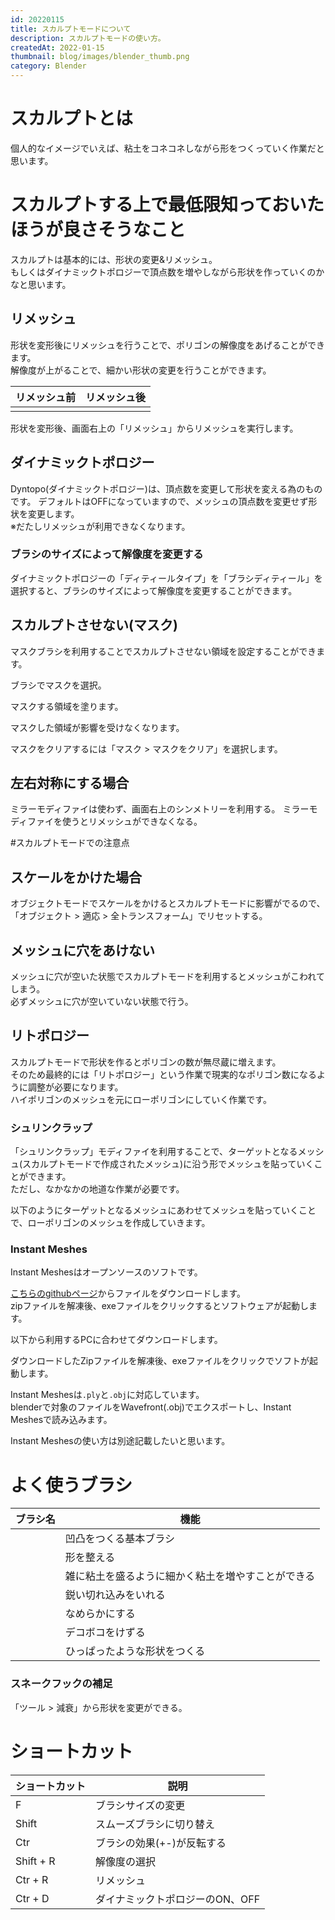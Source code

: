 ```yaml
---
id: 20220115
title: スカルプトモードについて
description: スカルプトモードの使い方。
createdAt: 2022-01-15
thumbnail: blog/images/blender_thumb.png
category: Blender
---
```


# スカルプトとは
個人的なイメージでいえば、粘土をコネコネしながら形をつくっていく作業だと思います。

# スカルプトする上で最低限知っておいたほうが良さそうなこと

スカルプトは基本的には、形状の変更&リメッシュ。  
もしくはダイナミックトポロジーで頂点数を増やしながら形状を作っていくのかなと思います。

## リメッシュ
形状を変形後にリメッシュを行うことで、ポリゴンの解像度をあげることができます。  
解像度が上がることで、細かい形状の変更を行うことができます。

|リメッシュ前|リメッシュ後|
|---|---|
|<dynamic-image path="blog/images/20220115/06.png" alt="リメッシュ前" ></dynamic-image>|<dynamic-image path="blog/images/20220115/07.png" alt="リメッシュ後" ></dynamic-image>|


形状を変形後、画面右上の「リメッシュ」からリメッシュを実行します。
<dynamic-image path="blog/images/20220115/08.png" alt="リメッシュ" ></dynamic-image>

## ダイナミックトポロジー
Dyntopo(ダイナミックトポロジー)は、頂点数を変更して形状を変える為のものです。 
デフォルトはOFFになっていますので、メッシュの頂点数を変更せず形状を変更します。  
※だたしリメッシュが利用できなくなります。

<dynamic-image path="blog/images/20220115/01.png" alt="ダイナミックトポロジー" ></dynamic-image>

### ブラシのサイズによって解像度を変更する
ダイナミックトポロジーの「ディティールタイプ」を「ブラシディティール」を選択すると、ブラシのサイズによって解像度を変更することができます。

<dynamic-image path="blog/images/20220115/13.png" alt="ダイナミックトポロジー" ></dynamic-image>

## スカルプトさせない(マスク)
マスクブラシを利用することでスカルプトさせない領域を設定することができます。

ブラシでマスクを選択。
<dynamic-image path="blog/images/20220115/b_mask.png" alt="スカルプトさせない" ></dynamic-image>

マスクする領域を塗ります。
<dynamic-image path="blog/images/20220115/02.png" alt="スカルプトさせない" ></dynamic-image>

マスクした領域が影響を受けなくなります。
<dynamic-image path="blog/images/20220115/03.png" alt="スカルプトさせない" ></dynamic-image>

マスクをクリアするには「マスク > マスクをクリア」を選択します。
<dynamic-image path="blog/images/20220115/04.png" alt="スカルプトさせない" ></dynamic-image>

## 左右対称にする場合
ミラーモディファイは使わず、画面右上のシンメトリーを利用する。
ミラーモディファイを使うとリメッシュができなくなる。  
<dynamic-image path="blog/images/20220115/05.png" alt="左右対称にする場合" ></dynamic-image>

#スカルプトモードでの注意点
## スケールをかけた場合
オブジェクトモードでスケールをかけるとスカルプトモードに影響がでるので、  
「オブジェクト > 適応 > 全トランスフォーム」でリセットする。

## メッシュに穴をあけない
メッシュに穴が空いた状態でスカルプトモードを利用するとメッシュがこわれてしまう。  
必ずメッシュに穴が空いていない状態で行う。

## リトポロジー
スカルプトモードで形状を作るとポリゴンの数が無尽蔵に増えます。  
そのため最終的には「リトポロジー」という作業で現実的なポリゴン数になるように調整が必要になります。  
ハイポリゴンのメッシュを元にローポリゴンにしていく作業です。

### シュリンクラップ
「シュリンクラップ」モディファイを利用することで、ターゲットとなるメッシュ(スカルプトモードで作成されたメッシュ)に沿う形でメッシュを貼っていくことができます。  
ただし、なかなかの地道な作業が必要です。

<dynamic-image path="blog/images/20220115/10.png" alt="シュリンクラップ" ></dynamic-image>

以下のようにターゲットとなるメッシュにあわせてメッシュを貼っていくことで、ローポリゴンのメッシュを作成していきます。

<dynamic-image path="blog/images/20220115/11.png" alt="シュリンクラップ" ></dynamic-image>

### Instant Meshes
Instant Meshesはオープンソースのソフトです。

[こちらのgithubページ](https://github.com/wjakob/instant-meshes)からファイルをダウンロードします。  
zipファイルを解凍後、exeファイルをクリックするとソフトウェアが起動します。

以下から利用するPCに合わせてダウンロードします。  
<dynamic-image path="blog/images/20220115/12.png" alt="Instant Meshes" ></dynamic-image>

ダウンロードしたZipファイルを解凍後、exeファイルをクリックでソフトが起動します。

Instant Meshesは`.ply`と`.obj`に対応しています。  
blenderで対象のファイルをWavefront(.obj)でエクスポートし、Instant Meshesで読み込みます。

Instant Meshesの使い方は別途記載したいと思います。


# よく使うブラシ
|ブラシ名|機能|
|---|---|
|<dynamic-image path="blog/images/20220115/b3.png" alt="ドロー" ></dynamic-image>|凹凸をつくる基本ブラシ|
|<dynamic-image path="blog/images/20220115/b3.png" alt="グラブ" ></dynamic-image>|形を整える|
|<dynamic-image path="blog/images/20220115/b4.png" alt="クレイストリップ" ></dynamic-image>|雑に粘土を盛るように細かく粘土を増やすことができる|
|<dynamic-image path="blog/images/20220115/b5.png" alt="クリース" ></dynamic-image>|鋭い切れ込みをいれる|
|<dynamic-image path="blog/images/20220115/b6.png" alt="スムーズ" ></dynamic-image>|なめらかにする|
|<dynamic-image path="blog/images/20220115/b7.png" alt="削り取り" ></dynamic-image>|デコボコをけずる|
|<dynamic-image path="blog/images/20220115/b8.png" alt="スネークフック" ></dynamic-image>|ひっぱったような形状をつくる|

### スネークフックの補足
「ツール > 減衰」から形状を変更ができる。

<dynamic-image path="blog/images/20220115/09.png" alt="スネークフック" ></dynamic-image>


# ショートカット
|ショートカット|説明|
|---|---|
|F |ブラシサイズの変更|
|Shift |スムーズブラシに切り替え|
|Ctr |ブラシの効果(+-)が反転する|
|Shift + R |解像度の選択|
|Ctr + R |リメッシュ|
|Ctr + D |ダイナミックトポロジーのON、OFF|


